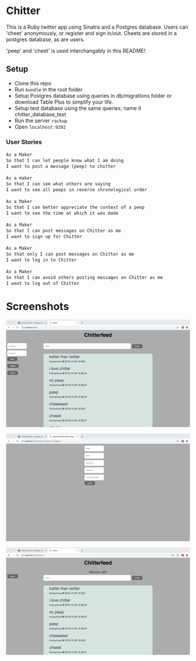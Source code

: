 # Chitter #

This is a Ruby twitter app using Sinatra and a Postgres database. Users can 'cheet' anonymously, or register and sign in/out. Cheets are stored in a postgres database, as are users.

'peep' and 'cheet' is used interchangably in this README!

## Setup ##

- Clone this repo
- Run ``` bundle ``` in the root folder
- Setup Postgres database using queries in db/migrations folder or download Table Plus to simplify your life.
- Setup test database using the same queries; name it chitter_database_test
- Run the server ``` rackup ```
- Open ``` localhost:9292 ```

### User Stories ###

```
As a Maker
So that I can let people know what I am doing
I want to post a message (peep) to chitter

As a maker
So that I can see what others are saying
I want to see all peeps in reverse chronological order

As a Maker
So that I can better appreciate the context of a peep
I want to see the time at which it was made

As a Maker
So that I can post messages on Chitter as me
I want to sign up for Chitter

As a Maker
So that only I can post messages on Chitter as me
I want to log in to Chitter

As a Maker
So that I can avoid others posting messages on Chitter as me
I want to log out of Chitter
```

# Screenshots #

![Image of HomePage](/images/home_page.png)

![Image of Register](/images/register.png)

![Image of Profile](/images/profile_logged_in.png)
